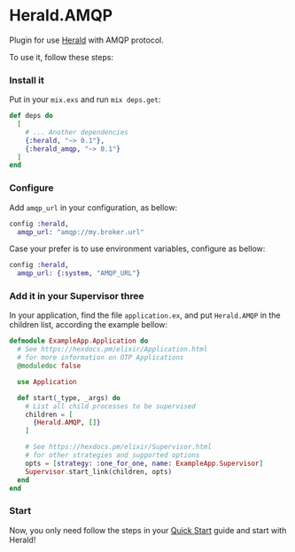 # Herald.AMQP

Plugin for use [Herald](https://hexdocs.pm/herald) with AMQP protocol.

To use it, follow these steps:

### Install it

Put in your `mix.exs` and run `mix deps.get`:

```elixir
def deps do
  [
    # ... Another dependencies
    {:herald, "~> 0.1"},
    {:herald_amqp, "~> 0.1"}
  ]
end
```

### Configure

Add `amqp_url` in your configuration, as bellow:

```elixir
config :herald,
  amqp_url: "amqp://my.broker.url"
```

Case your prefer is to use environment variables, configure as bellow:

```elixir
config :herald,
  amqp_url: {:system, "AMQP_URL"}
```

### Add it in your Supervisor three

In your application, find the file `application.ex`, and put `Herald.AMQP` in the children list, according the example bellow:

```elixir
defmodule ExampleApp.Application do
  # See https://hexdocs.pm/elixir/Application.html
  # for more information on OTP Applications
  @moduledoc false

  use Application

  def start(_type, _args) do
    # List all child processes to be supervised
    children = [
      {Herald.AMQP, []}
    ]

    # See https://hexdocs.pm/elixir/Supervisor.html
    # for other strategies and supported options
    opts = [strategy: :one_for_one, name: ExampleApp.Supervisor]
    Supervisor.start_link(children, opts)
  end
end
```

### Start

Now, you only need follow the steps in your [Quick Start](https://hexdocs.pm/herald/) guide and start with Herald!